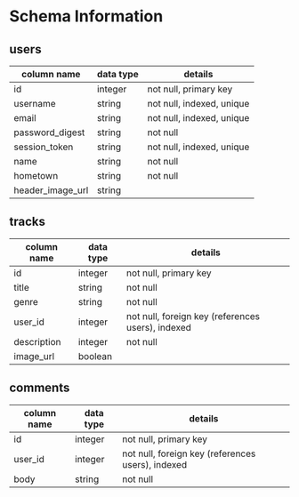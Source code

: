 # Schema Information

## users
column name     | data type | details
----------------|-----------|-----------------------
id              | integer   | not null, primary key
username        | string    | not null, indexed, unique
email           | string    | not null, indexed, unique
password_digest | string    | not null
session_token   | string    | not null, indexed, unique
name            | string    | not null
hometown        | string    | not null
header_image_url| string    |

## tracks
column name | data type | details
------------|-----------|-----------------------
id          | integer   | not null, primary key
title       | string    | not null
genre       | string    | not null
user_id     | integer   | not null, foreign key (references users), indexed
description | integer   | not null
image_url   | boolean   |

## comments
column name | data type | details
------------|-----------|-----------------------
id          | integer   | not null, primary key
user_id     | integer   | not null, foreign key (references users), indexed
body        | string    | not null
